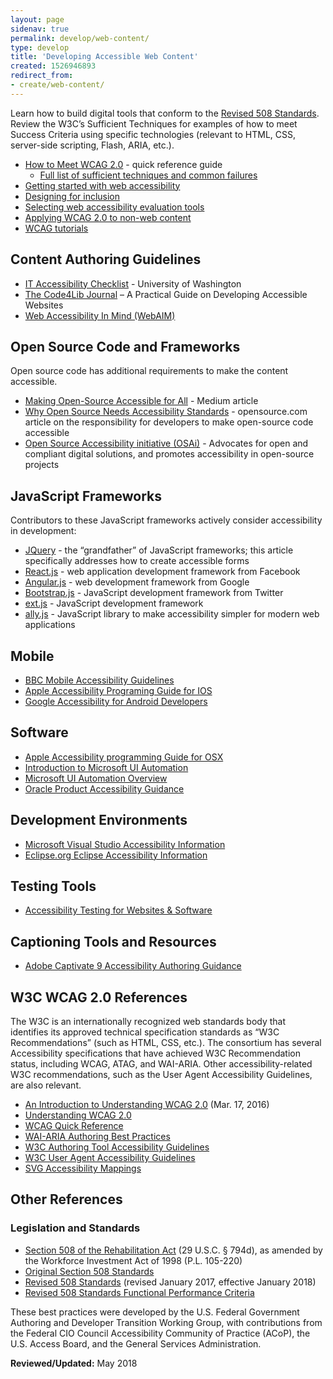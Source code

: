 ```yaml
---
layout: page
sidenav: true
permalink: develop/web-content/
type: develop
title: 'Developing Accessible Web Content'
created: 1526946893
redirect_from:
- create/web-content/
---
```

<p>Learn how to build digital tools that conform to the <a href="https://www.access-board.gov/guidelines-and-standards/communications-and-it/about-the-ict-refresh/final-rule/text-of-the-standards-and-guidelines">Revised 508 Standards</a>. Review the W3C’s Sufficient Techniques for examples of how to meet Success Criteria using specific technologies (relevant to HTML, CSS, server-side scripting, Flash, ARIA, etc.).</p>
<ul>
    <li><a href="https://www.w3.org/WAI/WCAG20/quickref/" class="ext">How to Meet WCAG 2.0</a> - quick reference guide 
        <ul>
            <li><a href="https://www.w3.org/TR/WCAG20-TECHS/" class="ext">Full list of sufficient techniques and common failures</a></li>
        </ul>
    </li>
    <li><a href="http://www.w3.org/WAI/gettingstarted/" class="ext">Getting started with web accessibility</a></li>
    <li><a href="http://www.w3.org/WAI/users/" class="ext">Designing for inclusion</a></li>
    <li><a href="http://www.w3.org/WAI/eval/selectingtools" class="ext">Selecting web accessibility evaluation tools</a></li>
    <li><a href="http://www.w3.org/TR/wcag2ict/" class="ext">Applying WCAG 2.0 to non-web content</a></li>
    <li><a href="http://www.w3.org/WAI/train" class="ext">WCAG tutorials</a></li>
</ul>
<h2>Content Authoring Guidelines</h2>
<ul>
    <li><a href="http://www.washington.edu/accessibility/checklist/" class="ext">IT Accessibility Checklist</a> - University of Washington</li>
    <li><a href="http://journal.code4lib.org/articles/12697" class="ext">The Code4Lib Journal</a> – A Practical Guide on Developing Accessible Websites</li>
    <li><a href="http://webaim.org/" class="ext">Web Accessibility In Mind (WebAIM)</a></li>
</ul>
<h2>Open Source Code and Frameworks</h2>
<p>Open source code has additional requirements to make the content accessible.</p>
<ul>
    <li><a href="https://medium.com/@kaelig/making-open-source-accessible-for-all-8131429913b1" class="ext">Making Open-Source Accessible for All</a> - Medium article</li>
    <li><a href="https://opensource.com/life/15/2/why-open-source-needs-accessibility-standards" class="ext">Why Open Source Needs Accessibility Standards</a> - opensource.com article on the responsibility for developers to make open-source code accessible</li>
    <li><a href="https://www.ow2.org/bin/view/OSAi/" class="ext">Open Source Accessibility initiative (OSAi)</a> - Advocates for open and compliant digital solutions, and promotes accessibility in open-source projects</li>
</ul>
<h2>JavaScript Frameworks</h2>
<p>Contributors to these JavaScript frameworks actively consider accessibility in development:</p>
<ul>
    <li><a href="https://www.nomensa.com/blog/2010/accessible-forms-using-the-jquery-validation-plug-in/" class="ext">JQuery</a> - the “grandfather” of JavaScript frameworks; this article specifically addresses how to create accessible forms</li>
    <li><a href="https://facebook.github.io/react/docs/accessibility.html" class="ext">React.js</a> - web application development framework from Facebook</li>
    <li><a href="https://docs.angularjs.org/guide/accessibility" class="ext">Angular.js</a> - web development framework from Google</li>
    <li><a href="https://paypal.github.io/bootstrap-accessibility-plugin/demo.html" class="ext">Bootstrap.js</a> - JavaScript development framework from Twitter</li>
    <li><a href="https://docs.sencha.com/extjs/6.0.2/guides/core_concepts/accessibility.html" class="ext">ext.js</a> - JavaScript development framework</li>
    <li><a href="https://allyjs.io/" class="ext">ally.js</a> - JavaScript library to make accessibility simpler for modern web applications</li>
</ul>
<h2>Mobile</h2>
<ul>
    <li><a href="https://www.bbc.co.uk/accessibility/forproducts/guides/mobile/" class="ext">BBC Mobile Accessibility Guidelines</a></li>
    <li><a href="https://developer.apple.com/library/content/documentation/UserExperience/Conceptual/iPhoneAccessibility/Introduction/Introduction.html" class="ext">Apple Accessibility Programing Guide for IOS</a></li>
<li><a href="https://developer.android.com/guide/topics/ui/accessibility" class="ext">Google Accessibility for Android Developers</a></li>
</ul>
<h2>Software</h2>
<ul>
    <li><a href="https://developer.apple.com/library/content/documentation/Accessibility/Conceptual/AccessibilityMacOSX/index.html" class="ext">Apple Accessibility programming Guide for OSX</a></li>
    <li><a href="https://www.youtube.com/watch?v=6b0K2883rXA" class="ext">Introduction to Microsoft UI Automation</a></li>
    <li><a href="https://docs.microsoft.com/en-us/dotnet/framework/ui-automation/ui-automation-overview" class="ext">Microsoft UI Automation Overview</a></li>
    <li><a href="http://www.oracle.com/us/corporate/accessibility/products/index.html" class="ext">Oracle Product Accessibility Guidance</a></li>
</ul>
<h2>Development Environments</h2>
<ul>
    <li><a href="https://msdn.microsoft.com/en-us/library/bkxh4340.aspx" class="ext">Microsoft Visual Studio Accessibility Information</a></li>
    <li><a href="https://help.eclipse.org/mars/index.jsp?topic=%2Forg.eclipse.platform.doc.user%2Fconcepts%2Faccessibility%2Faccessmain.htm" class="ext">Eclipse.org Eclipse Accessibility Information</a></li>
</ul>
<h2>Testing Tools</h2>
<ul>
    <li><a href="{{site.baseurl}}/test/web-software">Accessibility Testing for Websites &amp; Software</a></li>
</ul>
<h2>Captioning Tools and Resources</h2>
<ul>
    <li><a href="https://apps.kennesaw.edu/files/pr_app_uni_cdoc/doc/Adobe_Captivate_9_Accessibility.pdf" class="ext">Adobe Captivate 9 Accessibility Authoring Guidance</a></li>
</ul>
<h2>W3C WCAG 2.0 References</h2>
<p>The W3C is an internationally recognized web standards body that identifies its approved technical specification standards as “W3C Recommendations” (such as HTML, CSS, etc.). The consortium has several Accessibility specifications that have achieved W3C Recommendation status, including WCAG, ATAG, and WAI-ARIA. Other accessibility-related W3C recommendations, such as the User Agent Accessibility Guidelines, are also relevant.</p>
<ul>
    <li><a href="https://www.w3.org/TR/UNDERSTANDING-WCAG20/intro.html" class="ext">An Introduction to Understanding WCAG 2.0</a> (Mar. 17, 2016)</li>
    <li><a href="http://www.w3.org/TR/UNDERSTANDING-WCAG20/conformance.html" class="ext">Understanding WCAG 2.0</a></li>
    <li><a href="https://www.w3.org/WAI/WCAG20/quickref/" class="ext">WCAG Quick Reference</a></li>
    <li><a href="http://w3c.github.io/aria-practices/" class="ext">WAI-ARIA Authoring Best Practices</a></li>
    <li><a href="http://www.w3.org/TR/ATAG20/" class="ext">W3C Authoring Tool Accessibility Guidelines</a></li>
    <li><a href="http://www.w3.org/TR/UAAG20/" class="ext">W3C User Agent Accessibility Guidelines</a></li>
    <li><a href="http://www.w3.org/TR/svg-aam-1.0/" class="ext">SVG Accessibility Mappings</a></li>
</ul>
<h2>Other References</h2>
<h3>Legislation and Standards</h3>
<ul>
    <li><a href="https://www.govinfo.gov/app/details/USCODE-2011-title29/USCODE-2011-title29-chap16-subchapV-sec794d">Section 508 of the Rehabilitation Act</a> (29 U.S.C. § 794d), as amended by the Workforce Investment Act of 1998 (P.L. 105-220)</li>
    <li><a href="https://www.federalregister.gov/documents/2000/12/21/00-32017/electronic-and-information-technology-accessibility-standards">Original Section 508 Standards</a></li>
    <li><a href="https://www.access-board.gov/guidelines-and-standards/communications-and-it/about-the-ict-refresh/final-rule/single-file-version">Revised 508 Standards</a> (revised January 2017, effective January 2018)</li>
    <li><a href="https://www.access-board.gov/guidelines-and-standards/communications-and-it/about-the-ict-refresh/final-rule/text-of-the-standards-and-guidelines#E204-functional-performance-criteria">Revised 508 Standards Functional Performance Criteria</a></li>
</ul>
<p>These best practices were developed by the U.S. Federal Government Authoring and Developer Transition Working Group, with contributions from the Federal CIO Council Accessibility Community of Practice (ACoP), the U.S. Access Board, and the General Services Administration.</p>
<p><b>Reviewed/Updated:</b> May 2018</p>
